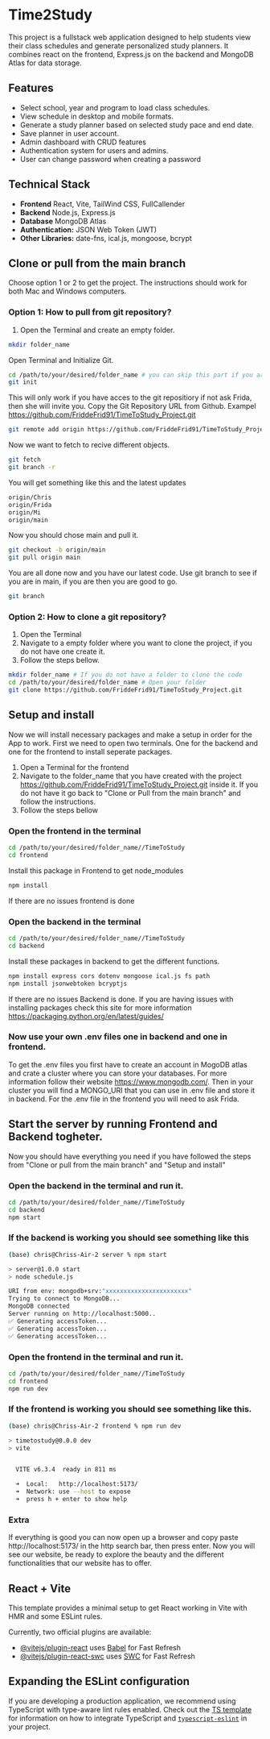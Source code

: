 

# Time2Study 
This project is a fullstack web application designed to help students view their class schedules and generate personalized study planners. It combines react on the frontend, Express.js on the backend and MongoDB Atlas for data storage.

## Features
- Select school, year and program to load class schedules.
- View schedule in desktop and mobile formats.
- Generate a study planner based on selected study pace and end date.
- Save planner in user account.
- Admin dashboard with CRUD features
- Authentication system for users and admins.
- User can change password when creating a password

## Technical Stack
- **Frontend** React, Vite, TailWind CSS, FullCallender
- **Backend** Node.js, Express.js
- **Database** MongoDB Atlas
- **Authentication:** JSON Web Token (JWT)
- **Other Libraries:** date-fns, ical.js, mongoose, bcrypt

## Clone or pull from the main branch
Choose option 1 or 2 to get the project. The instructions should work for both Mac and Windows computers.

### Option 1: How to pull from git repository?
1. Open the Terminal and create an empty folder. 
```bash
mkdir folder_name
```

Open Terminal and Initialize Git.
```bash
cd /path/to/your/desired/folder_name # you can skip this part if you are using a folder in VScode.
git init
```
This will only work if you have acces to the git repositiory if not ask Frida, then she will invite you. Copy the Git Repository URL from Github. Exampel https://github.com/FriddeFrid91/TimeToStudy_Project.git
```bash
git remote add origin https://github.com/FriddeFrid91/TimeToStudy_Project.git
```
Now we want to fetch to recive different objects.
```bash
git fetch 
git branch -r 
```
You will get something like this and the latest updates
```bash
origin/Chris
origin/Frida
origin/Mi
origin/main 
```

Now you should chose main and pull it.
```bash
git checkout -b origin/main
git pull origin main
```
You are all done now and you have our latest code. Use git branch to see if you are in main, if you are then you are good to go.
```bash
git branch
```

### Option 2: How to clone a git repository?
1. Open the Terminal 
2. Navigate to a empty folder where you want to clone the project, if you do not have one create it.
3. Follow the steps bellow.
```bash
mkdir folder_name # If you do not have a folder to clone the code
cd /path/to/your/desired/folder_name # Open your folder
git clone https://github.com/FriddeFrid91/TimeToStudy_Project.git
```

## Setup and install
Now we will install necessary packages and make a setup in order for the App to work. First we need to open two terminals. One for the backend and one for the frontend to install seperate packages. 

1. Open a Terminal for the frontend
2. Navigate to the folder_name that you have created with the project https://github.com/FriddeFrid91/TimeToStudy_Project.git inside it. If you do not have it go back to "Clone or Pull from the main branch" and follow the instructions.
3. Follow the steps bellow

### Open the frontend in the terminal
```bash
cd /path/to/your/desired/folder_name//TimeToStudy
cd frontend
```

Install this package in Frontend to get node_modules
```bash
npm install
```
If there are no issues frontend is done

### Open the backend in the terminal
```bash
cd /path/to/your/desired/folder_name//TimeToStudy
cd backend
```

Install these packages in backend to get the different functions.
```bash
npm install express cors dotenv mongoose ical.js fs path
npm install jsonwebtoken bcryptjs
```
If there are no issues Backend is done.
If you are having issues with installing packages check this site for more information https://packaging.python.org/en/latest/guides/

### Now use your own .env files one in backend and one in frontend.
To get the .env files you first have to create an account in MogoDB atlas and crate a cluster where you can store your databases. For more information follow their website https://www.mongodb.com/. Then in your cluster you will find a MONGO_URI that you can use in .env file and store it in backend. For the .env file in the frontend you will need to ask Frida. 

## Start the server by running Frontend and Backend togheter.
Now you should have everything you need if you have followed the steps from "Clone or pull from the main branch" and "Setup and install"

### Open the backend in the terminal and run it.
```bash
cd /path/to/your/desired/folder_name//TimeToStudy
cd backend
npm start
```

### If the backend is working you should see something like this
```bash
(base) chris@Chriss-Air-2 server % npm start

> server@1.0.0 start
> node schedule.js

URI from env: mongodb+srv:"xxxxxxxxxxxxxxxxxxxxxxx"
Trying to connect to MongoDB...
MongoDB connected
Server running on http://localhost:5000..
✅ Generating accessToken...
✅ Generating accessToken...
✅ Generating accessToken...
```
### Open the frontend in the terminal and run it.
```bash
cd /path/to/your/desired/folder_name//TimeToStudy
cd frontend
npm run dev
```

### If the frontend is working you should see something like this.
```bash
(base) chris@Chriss-Air-2 frontend % npm run dev

> timetostudy@0.0.0 dev
> vite


  VITE v6.3.4  ready in 811 ms

  ➜  Local:   http://localhost:5173/
  ➜  Network: use --host to expose
  ➜  press h + enter to show help
```


### Extra
If everything is good you can now open up a browser and copy paste http://localhost:5173/ in the http search bar, then press enter. Now you will see our website, be ready to explore the beauty and the different functionalities that our website has to offer. 

## React + Vite

This template provides a minimal setup to get React working in Vite with HMR and some ESLint rules.

Currently, two official plugins are available:

- [@vitejs/plugin-react](https://github.com/vitejs/vite-plugin-react/blob/main/packages/plugin-react) uses [Babel](https://babeljs.io/) for Fast Refresh
- [@vitejs/plugin-react-swc](https://github.com/vitejs/vite-plugin-react/blob/main/packages/plugin-react-swc) uses [SWC](https://swc.rs/) for Fast Refresh

## Expanding the ESLint configuration

If you are developing a production application, we recommend using TypeScript with type-aware lint rules enabled. Check out the [TS template](https://github.com/vitejs/vite/tree/main/packages/create-vite/template-react-ts) for information on how to integrate TypeScript and [`typescript-eslint`](https://typescript-eslint.io) in your project.
